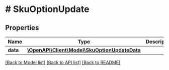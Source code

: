 # # SkuOptionUpdate

## Properties

Name | Type | Description | Notes
------------ | ------------- | ------------- | -------------
**data** | [**\OpenAPI\Client\Model\SkuOptionUpdateData**](SkuOptionUpdateData.md) |  |

[[Back to Model list]](../../README.md#models) [[Back to API list]](../../README.md#endpoints) [[Back to README]](../../README.md)
